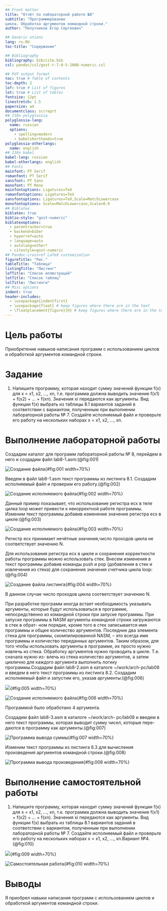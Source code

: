 ```yaml
---
## Front matter
title: "Отчёт по лабораторной работе №8"
subtitle: "Программирование
цикла. Обработка аргументов командной строки."
author: "Попутников Егор Сергеевич"

## Generic otions
lang: ru-RU
toc-title: "Содержание"

## Bibliography
bibliography: bib/cite.bib
csl: pandoc/csl/gost-r-7-0-5-2008-numeric.csl

## Pdf output format
toc: true # Table of contents
toc-depth: 2
lof: true # List of figures
lot: true # List of tables
fontsize: 12pt
linestretch: 1.5
papersize: a4
documentclass: scrreprt
## I18n polyglossia
polyglossia-lang:
  name: russian
  options:
	- spelling=modern
	- babelshorthands=true
polyglossia-otherlangs:
  name: english
## I18n babel
babel-lang: russian
babel-otherlangs: english
## Fonts
mainfont: PT Serif
romanfont: PT Serif
sansfont: PT Sans
monofont: PT Mono
mainfontoptions: Ligatures=TeX
romanfontoptions: Ligatures=TeX
sansfontoptions: Ligatures=TeX,Scale=MatchLowercase
monofontoptions: Scale=MatchLowercase,Scale=0.9
## Biblatex
biblatex: true
biblio-style: "gost-numeric"
biblatexoptions:
  - parentracker=true
  - backend=biber
  - hyperref=auto
  - language=auto
  - autolang=other*
  - citestyle=gost-numeric
## Pandoc-crossref LaTeX customization
figureTitle: "Рис."
tableTitle: "Таблица"
listingTitle: "Листинг"
lofTitle: "Список иллюстраций"
lotTitle: "Список таблиц"
lolTitle: "Листинги"
## Misc options
indent: true
header-includes:
  - \usepackage{indentfirst}
  - \usepackage{float} # keep figures where there are in the text
  - \floatplacement{figure}{H} # keep figures where there are in the text
---
```


# Цель работы

Приобретение навыков написания программ с использованием циклов и обработкой
аргументов командной строки.

# Задание

1. Напишите программу, которая находит сумму значений функции f(x) для
x = x1, x2, ..., xn, т.е. программа должна выводить значение f(x1) + f(x2) + ... + f(xn).
Значения xi передаются как аргументы. Вид функции f(x) выбрать из таблицы
8.1 вариантов заданий в соответствии с вариантом, полученным при выполнении
лабораторной работы № 7. Создайте исполняемый файл и проверьте его работу на
нескольких наборах x = x1, x2, ..., xn.


# Выполнение лабораторной работы

Создадим каталог для программ лабораторной работы № 8, перейдем в него и создадим
файл lab8-1.asm:(@fig:001)


![Создание файла](image/1.png){#fig:001 width=70%}

Введем в файл lab8-1.asm текст программы из листинга 8.1. Создадим исполняемый файл
и проверим его работу.(@fig:002)

![Создание исполняемого файла](image/2.png){#fig:002 width=70%}

Данный пример показывает, что использование регистра ecx в теле цилка loop может
привести к некорректной работе программы. Изменим текст программы добавив изменение
значение регистра ecx в цикле:(@fig:003)

![Создание исполняемого файла](image/3.png){#fig:003 width=70%}

Регистр ecx принимает нечётные значения,число проходов цикла не соответствует значению N.

Для использования регистра ecx в цикле и сохранения корректности работы программы
можно использовать стек. Внесем изменения в текст программы добавив команды push
и pop (добавления в стек и извлечения из стека) для сохранения значения счетчика цикла
loop:(@fig:004)

![Создание файла листинга](image/4.png){#fig:004 width=70%}

В данном случае число проходов цикла соответствует значению N.

При разработке программ иногда встает необходимость указывать аргументы, которые
будут использоваться в программе, непосредственно из командной строки при запуске
программы.
При запуске программы в NASM аргументы командной строки загружаются в стек в обрат-
ном порядке, кроме того в стек записывается имя программы и общее количество аргументов.
Последние два элемента стека для программы, скомпилированной NASM, – это всегда имя
программы и количество переданных аргументов.
Таким образом, для того чтобы использовать аргументы в программе, их просто нужно
извлечь из стека. Обработку аргументов нужно проводить в цикле. Т.е. сначала нужно из-
влечь из стека количество аргументов, а затем циклично для каждого аргумента выполнить
логику программы.Создадим файл lab8-2.asm в каталоге ~/work/arch-pc/lab08 и введем в него текст программы из листинга 8.2.
Создадим исполняемый файл и запустим его, указав аргументы:(@fig:006)

![](image/5.png){#fig:005 width=70%}

![Создание исполняемого файла](image/6.png){#fig:006 width=70%}

Программой было обработано 4 аргумента.

Создадим файл lab8-3.asm в каталоге ~/work/arch-
pc/lab08 и введем в него текст программы, которая выводит сумму чисел, которые пере-
даются в программу как аргументы.(@fig:007)

![Программа вывода суммы](image/7.png){#fig:007 width=70%}

Изменим текст программы из листинга 8.3 для вычисления произведения аргументов
командной строки.(@fig:008)

![Программа вывода произведения](image/8.png){#fig:008 width=70%}

# Выполнение самостоятельной работы

1. Напишите программу, которая находит сумму значений функции f(x) для
x = x1, x2, ..., xn, т.е. программа должна выводить значение f(x1) + f(x2) + ... + f(xn).
Значения xi передаются как аргументы. Вид функции f(x) выбрать из таблицы
8.1 вариантов заданий в соответствии с вариантом, полученным при выполнении
лабораторной работы № 7. Создайте исполняемый файл и проверьте его работу на
нескольких наборах x = x1, x2, ..., xn.Вариант №4.(@fig:010)

![](image/11.png){#fig:009 width=70%}

![Самостоятельная работа](image/10.png){#fig:010 width=70%}


# Выводы

Я приобрел навыки написания программ с использованием циклов и обработкой
аргументов командной строки.

